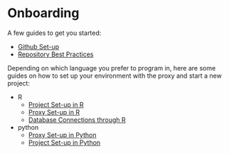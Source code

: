 # Onboarding

A few guides to get you started:

* [Github Set-up](github.md)
* [Repository Best Practices](repository_bestpractices.md)

Depending on which language you prefer to program in, here are some guides on how to set up your environment with the proxy and start a new project:

* R
    * [Project Set-up in R](project_setup_r.md)
    * [Proxy Set-up in R](proxy_R.md)
    * [Database Connections through R](database_connections_R.md)
* python
    * [Proxy Set-up in Python](proxy_python.md)
    * [Project Set-up in Python](project_setup_python.md)

